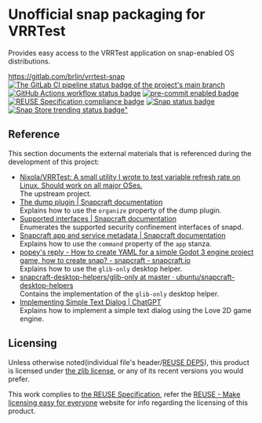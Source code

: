 # Unofficial snap packaging for VRRTest

Provides easy access to the VRRTest application on snap-enabled OS distributions.

<https://gitlab.com/brlin/vrrtest-snap>  
[![The GitLab CI pipeline status badge of the project's `main` branch](https://gitlab.com/brlin/vrrtest-snap/badges/main/pipeline.svg?ignore_skipped=true "Click here to check out the comprehensive status of the GitLab CI pipelines")](https://gitlab.com/brlin/vrrtest-snap/-/pipelines) [![GitHub Actions workflow status badge](https://github.com/brlin-tw/vrrtest-snap/actions/workflows/check-potential-problems.yml/badge.svg "GitHub Actions workflow status")](https://github.com/brlin-tw/vrrtest-snap/actions/workflows/check-potential-problems.yml) [![pre-commit enabled badge](https://img.shields.io/badge/pre--commit-enabled-brightgreen?logo=pre-commit&logoColor=white "This project uses pre-commit to check potential problems")](https://pre-commit.com/) [![REUSE Specification compliance badge](https://api.reuse.software/badge/gitlab.com/brlin/vrrtest-snap "This project complies to the REUSE specification to decrease software licensing costs")](https://api.reuse.software/info/gitlab.com/brlin/vrrtest-snap) [![Snap status badge](https://snapcraft.io/vrrtest/badge.svg "The current status of the snap in the Snap Store")](https://snapcraft.io/vrrtest) [![Snap Store trending status badge"](https://snapcraft.io/vrrtest/trending.svg?name=0 "This snap is currently flagged as trending in the Snap Store")](https://snapcraft.io/vrrtest)

## Reference

This section documents the external materials that is referenced during the development of this project:

* [Nixola/VRRTest: A small utility I wrote to test variable refresh rate on Linux. Should work on all major OSes.](https://github.com/Nixola/VRRTest)  
  The upstream project.
* [The dump plugin | Snapcraft documentation](https://snapcraft.io/docs/dump-plugin)  
  Explains how to use the `organize` property of the dump plugin.
* [Supported interfaces | Snapcraft documentation](https://snapcraft.io/docs/supported-interfaces)  
  Enumerates the supported security confinement interfaces of snapd.
* [Snapcraft app and service metadata | Snapcraft documentation](https://snapcraft.io/docs/snapcraft-app-and-service-metadata)  
  Explains how to use the `command` property of the `app` stanza.
* [popey's reply - How to create YAML for a simple Godot 3 engine project game, how to create snap? - snapcraft - snapcraft.io](https://forum.snapcraft.io/t/how-to-create-yaml-for-a-simple-godot-3-engine-project-game-how-to-create-snap/9822/2)  
  Explains how to use the `glib-only` desktop helper.
* [snapcraft-desktop-helpers/glib-only at master · ubuntu/snapcraft-desktop-helpers](https://github.com/ubuntu/snapcraft-desktop-helpers/tree/master/glib-only)  
  Contains the implementation of the `glib-only` desktop helper.
* [Implementing Simple Text Dialog | ChatGPT](https://chatgpt.com/share/fd038592-8ded-4277-8d9c-1ea7c8c3ebb4)  
  Explains how to implement a simple text dialog using the Love 2D game engine.

## Licensing

Unless otherwise noted(individual file's header/[REUSE DEP5](.reuse/dep5)), this product is licensed under [the zlib license](http://zlib.net/zlib_license.html), or any of its recent versions you would prefer.

This work complies to [the REUSE Specification](https://reuse.software/spec/), refer the [REUSE - Make licensing easy for everyone](https://reuse.software/) website for info regarding the licensing of this product.
